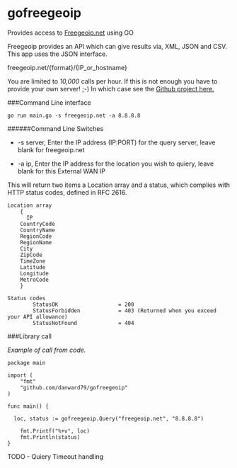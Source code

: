 gofreegeoip
===========

Provides access to [Freegeoip.net](https://freegeoip.net/?q=8.8.8.8) using GO

Freegeoip provides an API which can give results via, XML, JSON and CSV. This app uses the JSON interface.

freegeoip.net/{format}/{IP_or_hostname}

You are limited to *10,000* calls per hour. If this is not enough you have to provide your own server! ;-) In which case see the [Github project here.](https://github.com/fiorix/freegeoip)

###Command Line interface

```
go run main.go -s freegeoip.net -a 8.8.8.8
```

######Command Line Switches

-	-s server, Enter the IP address (IP:PORT) for the query server, leave blank for freegeoip.net

-	-a ip, Enter the IP address for the location you wish to quiery, leave blank for this External WAN IP

This will return two items a Location array and a status, which complies with HTTP status codes, defined in RFC 2616.

```
Location array
    {
      IP
  	CountryCode
  	CountryName
  	RegionCode  
  	RegionName  
  	City
  	ZipCode
  	TimeZone
  	Latitude
  	Longitude
  	MetroCode
    }
```

```
Status codes
        StatusOK                   = 200
        StatusForbidden            = 403 (Returned when you exceed your API allowance)
        StatusNotFound             = 404
```

###Library call

*Example of call from code.*

```
package main

import (
	"fmt"
	"github.com/danward79/gofreegeoip"
)

func main() {

  loc, status := gofreegeoip.Query("freegeoip.net", "8.8.8.8")

	fmt.Printf("%+v", loc)
	fmt.Println(status)
}
```

TODO - Quiery Timeout handling
